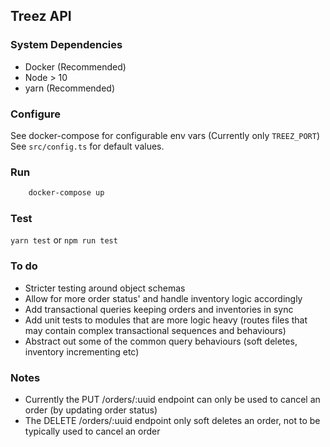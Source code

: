 ## Treez API
### System Dependencies
- Docker (Recommended)
- Node > 10
- yarn (Recommended)
### Configure
See docker-compose for configurable env vars (Currently only `TREEZ_PORT`)
See `src/config.ts` for default values.
### Run
```bash
    docker-compose up
```
### Test
`yarn test` or `npm run test`

### To do
- Stricter testing around object schemas
- Allow for more order status' and handle inventory logic accordingly
- Add transactional queries keeping orders and inventories in sync
- Add unit tests to modules that are more logic heavy (routes files that may contain complex transactional sequences and behaviours)
- Abstract out some of the common query behaviours (soft deletes, inventory incrementing etc)
### Notes
- Currently the PUT /orders/:uuid endpoint can only be used to cancel an order (by updating order status)
- The DELETE /orders/:uuid endpoint only soft deletes an order, not to be typically used to cancel an order
